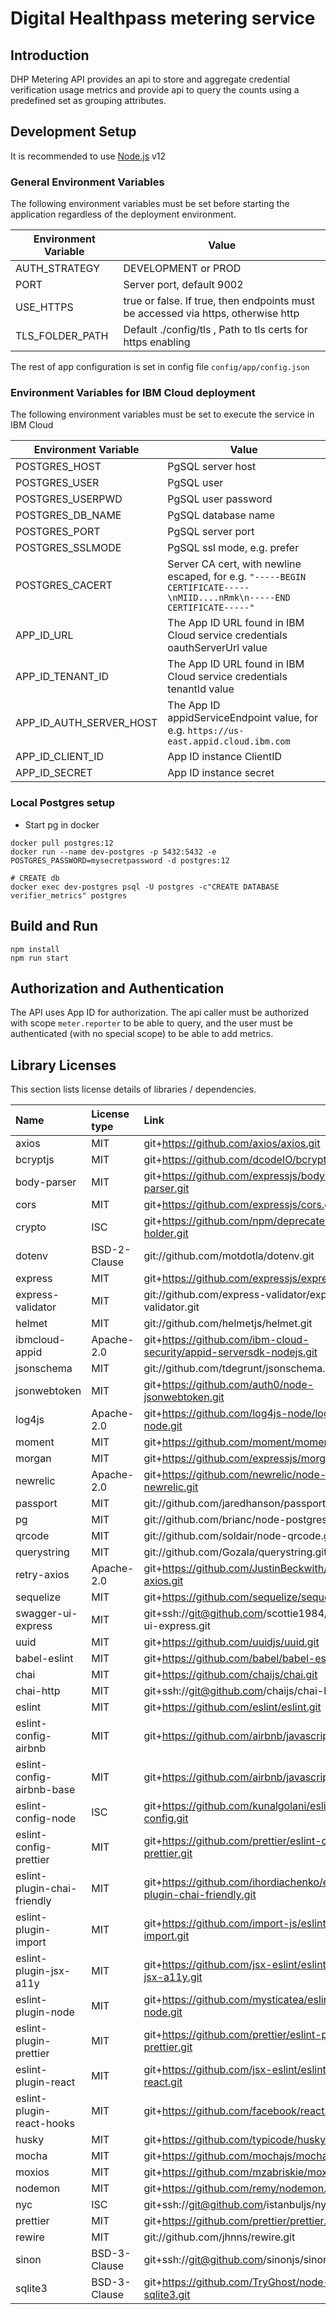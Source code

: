 # Digital Healthpass metering service

## Introduction
DHP Metering API provides an api to store and aggregate credential verification usage metrics and provide api to query the counts using a predefined set as grouping attributes.

## Development Setup
It is recommended to use [Node.js](https://nodejs.org/) v12

### General Environment Variables

The following environment variables must be set before starting the application regardless of the deployment environment.

| Environment Variable | Value                                                                                          |
| -------------------- | ---------------------------------------------------------------------------------------------- |
| AUTH_STRATEGY        | DEVELOPMENT or PROD                                                                            |
| PORT                 | Server port, default 9002                                                                      |
| USE_HTTPS            | true or false.  If true, then endpoints must be accessed via https, otherwise http             |
| TLS_FOLDER_PATH      | Default ./config/tls , Path to tls certs for https enabling                                    |

The rest of app configuration is set in config file `config/app/config.json`
### Environment Variables for IBM Cloud deployment

The following environment variables must be set to execute the service in IBM Cloud

| Environment Variable    | Value                                                                                              |
| ----------------------- | -------------------------------------------------------------------------------------------------- |
| POSTGRES_HOST      | PgSQL server host                                                                                       |
| POSTGRES_USER      | PgSQL user                                                                                              |
| POSTGRES_USERPWD      | PgSQL user password                                                                                  |
| POSTGRES_DB_NAME      | PgSQL database name                                                                                  |
| POSTGRES_PORT         | PgSQL server port                                                                                    |
| POSTGRES_SSLMODE      | PgSQL ssl mode, e.g. prefer                                                                          |
| POSTGRES_CACERT       | Server CA cert, with newline escaped, for e.g. `"-----BEGIN CERTIFICATE-----\nMIID....nRmk\n-----END CERTIFICATE-----"`                                                             |
| APP_ID_URL              | The App ID URL found in IBM Cloud service credentials oauthServerUrl value                          |
| APP_ID_TENANT_ID        | The App ID URL found in IBM Cloud service credentials tenantId value                                |
| APP_ID_AUTH_SERVER_HOST | The App ID appidServiceEndpoint value, for e.g. `https://us-east.appid.cloud.ibm.com`               |
| APP_ID_CLIENT_ID        | App ID instance ClientID                                                                            |
| APP_ID_SECRET           | App ID instance secret                                                                              |


### Local Postgres setup
- Start pg in docker
```
docker pull postgres:12
docker run --name dev-postgres -p 5432:5432 -e POSTGRES_PASSWORD=mysecretpassword -d postgres:12

# CREATE db 
docker exec dev-postgres psql -U postgres -c"CREATE DATABASE verifier_metrics" postgres

```

## Build and Run
```
npm install
npm run start
```

## Authorization and Authentication

The API uses App ID for authorization. The api caller must be authorized with scope `meter.reporter` to be able to query,
and the user must be authenticated (with no special scope) to be able to add metrics.

## Library Licenses

This section lists license details of libraries / dependencies.

| Name                        | License type | Link                                                                 |
| :-------------------------- | :----------- | :------------------------------------------------------------------- |
| axios                       | MIT          | git+https://github.com/axios/axios.git                               |
| bcryptjs                    | MIT          | git+https://github.com/dcodeIO/bcrypt.js.git                         |
| body-parser                 | MIT          | git+https://github.com/expressjs/body-parser.git                     |
| cors                        | MIT          | git+https://github.com/expressjs/cors.git                            |
| crypto                      | ISC          | git+https://github.com/npm/deprecate-holder.git                      |
| dotenv                      | BSD-2-Clause | git://github.com/motdotla/dotenv.git                                 |
| express                     | MIT          | git+https://github.com/expressjs/express.git                         |
| express-validator           | MIT          | git://github.com/express-validator/express-validator.git             |
| helmet                      | MIT          | git://github.com/helmetjs/helmet.git                                 |
| ibmcloud-appid              | Apache-2.0   | git+https://github.com/ibm-cloud-security/appid-serversdk-nodejs.git |
| jsonschema                  | MIT          | git://github.com/tdegrunt/jsonschema.git                             |
| jsonwebtoken                | MIT          | git+https://github.com/auth0/node-jsonwebtoken.git                   |
| log4js                      | Apache-2.0   | git+https://github.com/log4js-node/log4js-node.git                   |
| moment                      | MIT          | git+https://github.com/moment/moment.git                             |
| morgan                      | MIT          | git+https://github.com/expressjs/morgan.git                          |
| newrelic                    | Apache-2.0   | git+https://github.com/newrelic/node-newrelic.git                    |
| passport                    | MIT          | git://github.com/jaredhanson/passport.git                            |
| pg                          | MIT          | git://github.com/brianc/node-postgres.git                            |
| qrcode                      | MIT          | git://github.com/soldair/node-qrcode.git                             |
| querystring                 | MIT          | git://github.com/Gozala/querystring.git                              |
| retry-axios                 | Apache-2.0   | git+https://github.com/JustinBeckwith/retry-axios.git                |
| sequelize                   | MIT          | git+https://github.com/sequelize/sequelize.git                       |
| swagger-ui-express          | MIT          | git+ssh://git@github.com/scottie1984/swagger-ui-express.git          |
| uuid                        | MIT          | git+https://github.com/uuidjs/uuid.git                               |
| babel-eslint                | MIT          | git+https://github.com/babel/babel-eslint.git                        |
| chai                        | MIT          | git+https://github.com/chaijs/chai.git                               |
| chai-http                   | MIT          | git+ssh://git@github.com/chaijs/chai-http.git                        |
| eslint                      | MIT          | git+https://github.com/eslint/eslint.git                             |
| eslint-config-airbnb        | MIT          | git+https://github.com/airbnb/javascript.git                         |
| eslint-config-airbnb-base   | MIT          | git+https://github.com/airbnb/javascript.git                         |
| eslint-config-node          | ISC          | git+https://github.com/kunalgolani/eslint-config.git                 |
| eslint-config-prettier      | MIT          | git+https://github.com/prettier/eslint-config-prettier.git           |
| eslint-plugin-chai-friendly | MIT          | git+https://github.com/ihordiachenko/eslint-plugin-chai-friendly.git |
| eslint-plugin-import        | MIT          | git+https://github.com/import-js/eslint-plugin-import.git            |
| eslint-plugin-jsx-a11y      | MIT          | git+https://github.com/jsx-eslint/eslint-plugin-jsx-a11y.git         |
| eslint-plugin-node          | MIT          | git+https://github.com/mysticatea/eslint-plugin-node.git             |
| eslint-plugin-prettier      | MIT          | git+https://github.com/prettier/eslint-plugin-prettier.git           |
| eslint-plugin-react         | MIT          | git+https://github.com/jsx-eslint/eslint-plugin-react.git            |
| eslint-plugin-react-hooks   | MIT          | git+https://github.com/facebook/react.git                            |
| husky                       | MIT          | git+https://github.com/typicode/husky.git                            |
| mocha                       | MIT          | git+https://github.com/mochajs/mocha.git                             |
| moxios                      | MIT          | git+https://github.com/mzabriskie/moxios.git                         |
| nodemon                     | MIT          | git+https://github.com/remy/nodemon.git                              |
| nyc                         | ISC          | git+ssh://git@github.com/istanbuljs/nyc.git                          |
| prettier                    | MIT          | git+https://github.com/prettier/prettier.git                         |
| rewire                      | MIT          | git://github.com/jhnns/rewire.git                                    |
| sinon                       | BSD-3-Clause | git+ssh://git@github.com/sinonjs/sinon.git                           |
| sqlite3                     | BSD-3-Clause | git+https://github.com/TryGhost/node-sqlite3.git                     |